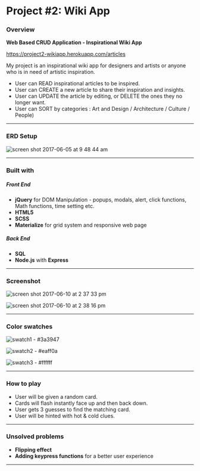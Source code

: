 # Project #2: Wiki App

### Overview

**Web Based CRUD Application - Inspirational Wiki App**

https://project2-wikiapp.herokuapp.com/articles

My project is an inspirational wiki app for designers and artists or anyone who is in need of artistic inspiration.
* User can READ inspirational articles to be inspired.
* User can CREATE a new article to share their inspiration and insights.
* User can UPDATE the article by editing, or DELETE the ones they no longer want.
* User can SORT by categories :
Art and Design / Architecture / Culture / People)
---

### ERD Setup

![screen shot 2017-06-05 at 9 48 44 am](https://user-images.githubusercontent.com/18605009/27005554-88b5847c-4dee-11e7-8273-c087a98d9842.png)

---

### Built with

##### Front End
* **jQuery** for DOM Manipulation - popups, modals, alert, click functions, Math functions, time setting etc.
* **HTML5**
* **SCSS**
* **Materialize** for grid system and responsive web page

##### Back End
* **SQL**
* **Node.js** with **Express**

---

### Screenshot

![screen shot 2017-06-10 at 2 37 33 pm](https://user-images.githubusercontent.com/18605009/27005544-504215ec-4dee-11e7-950e-5d094bb0fa6e.png)


![screen shot 2017-06-10 at 2 38 16 pm](https://user-images.githubusercontent.com/18605009/27005549-68f75c46-4dee-11e7-832a-995e9928b0ee.png)

---

### Color swatches

![swatch1](https://user-images.githubusercontent.com/18605009/27005497-a26fc2c0-4ded-11e7-9fff-fa37ae1928f7.png)  - #3a3947


![swatch2](https://user-images.githubusercontent.com/18605009/27005513-ba758fda-4ded-11e7-9370-1456599f14e9.png)  - #eaff0a


![swatch3](https://user-images.githubusercontent.com/18605009/27005518-c96b0e34-4ded-11e7-9bbd-9fcf55274820.png)  - #ffffff


---

### How to play

* User will be given a random card.
* Cards will flash instantly face up and then back down.
* User gets 3 guesses to find the matching card.
* User will be hinted with hot & cold clues.

---

### Unsolved problems

* **Flipping effect**
* **Adding keypress functions** for a better user experience

---
